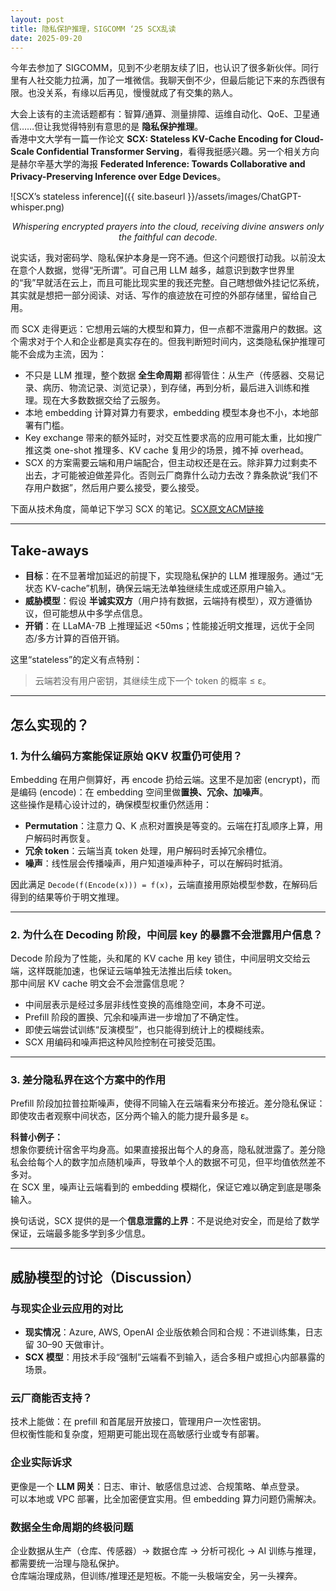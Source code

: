 ```yaml
---
layout: post
title: 隐私保护推理，SIGCOMM ‘25 SCX乱读
date: 2025-09-20
---
```


今年去参加了 SIGCOMM，见到不少老朋友续了旧，也认识了很多新伙伴。同行里有人社交能力拉满，加了一堆微信。我聊天倒不少，但最后能记下来的东西很有限。也没关系，有缘以后再见，慢慢就成了有交集的熟人。

大会上该有的主流话题都有：智算/通算、测量排障、运维自动化、QoE、卫星通信……但让我觉得特别有意思的是 **隐私保护推理**。  
香港中文大学有一篇一作论文 **SCX: Stateless KV-Cache Encoding for Cloud-Scale Confidential Transformer Serving**，看得我挺感兴趣。另一个相关方向是赫尔辛基大学的海报 **Federated Inference: Towards Collaborative and Privacy-Preserving Inference over Edge Devices**。

![SCX’s stateless inference]({{ site.baseurl }}/assets/images/ChatGPT-whisper.png)
<p align="center"><em>Whispering encrypted prayers into the cloud, receiving divine answers only the faithful can decode.</em></p>


说实话，我对密码学、隐私保护本身是一窍不通。但这个问题很打动我。以前没太在意个人数据，觉得“无所谓”。可自己用 LLM 越多，越意识到数字世界里的“我”早就活在云上，而且可能比现实里的我还完整。自己瞎想做外挂记忆系统，其实就是想把一部分阅读、对话、写作的痕迹放在可控的外部存储里，留给自己用。

而 SCX 走得更远：它想用云端的大模型和算力，但一点都不泄露用户的数据。这个需求对于个人和企业都是真实存在的。但我判断短时间内，这类隐私保护推理可能不会成为主流，因为：

- 不只是 LLM 推理，整个数据 **全生命周期** 都得管住：从生产（传感器、交易记录、病历、物流记录、浏览记录），到存储，再到分析，最后进入训练和推理。现在大多数数据交给了云服务。
- 本地 embedding 计算对算力有要求，embedding 模型本身也不小，本地部署有门槛。
- Key exchange 带来的额外延时，对交互性要求高的应用可能太重，比如搜广推这类 one-shot 推理多、KV cache 复用少的场景，摊不掉 overhead。
- SCX 的方案需要云端和用户端配合，但主动权还是在云。除非算力过剩卖不出去，才可能被迫做差异化。否则云厂商靠什么动力去改？靠条款说“我们不存用户数据”，然后用户要么接受，要么接受。

下面从技术角度，简单记下学习 SCX 的笔记。[SCX原文ACM链接](https://dl.acm.org/doi/10.1145/3718958.3750509)

---

## Take-aways

- **目标**：在不显著增加延迟的前提下，实现隐私保护的 LLM 推理服务。通过“无状态 KV-cache”机制，确保云端无法单独继续生成或还原用户输入。
- **威胁模型**：假设 **半诚实双方**（用户持有数据，云端持有模型），双方遵循协议，但可能想从中多学点信息。
- **开销**：在 LLaMA-7B 上推理延迟 <50ms；性能接近明文推理，远优于全同态/多方计算的百倍开销。

这里“stateless”的定义有点特别：  
> 云端若没有用户密钥，其继续生成下一个 token 的概率 ≤ ε。

---

## 怎么实现的？

### 1. 为什么编码方案能保证原始 QKV 权重仍可使用？

Embedding 在用户侧算好，再 encode 扔给云端。这里不是加密 (encrypt)，而是编码 (encode)：在 embedding 空间里做**置换、冗余、加噪声**。  
这些操作是精心设计过的，确保模型权重仍然适用：

- **Permutation**：注意力 Q、K 点积对置换是等变的。云端在打乱顺序上算，用户解码时再恢复。
- **冗余 token**：云端当真 token 处理，用户解码时丢掉冗余槽位。
- **噪声**：线性层会传播噪声，用户知道噪声种子，可以在解码时抵消。

因此满足 `Decode(f(Encode(x))) = f(x)`，云端直接用原始模型参数，在解码后得到的结果等价于明文推理。

---

### 2. 为什么在 Decoding 阶段，中间层 key 的暴露不会泄露用户信息？

Decode 阶段为了性能，头和尾的 KV cache 用 key 锁住，中间层明文交给云端，这样既能加速，也保证云端单独无法推出后续 token。  
那中间层 KV cache 明文会不会泄露信息呢？

- 中间层表示是经过多层非线性变换的高维隐空间，本身不可逆。  
- Prefill 阶段的置换、冗余和噪声进一步增加了不确定性。  
- 即使云端尝试训练“反演模型”，也只能得到统计上的模糊线索。  
- SCX 用编码和噪声把这种风险控制在可接受范围。

---

### 3. 差分隐私界在这个方案中的作用

Prefill 阶段加拉普拉斯噪声，使得不同输入在云端看来分布接近。差分隐私保证：即使攻击者观察中间状态，区分两个输入的能力提升最多是 ε。

**科普小例子：**  
想象你要统计宿舍平均身高。如果直接报出每个人的身高，隐私就泄露了。差分隐私会给每个人的数字加点随机噪声，导致单个人的数据不可见，但平均值依然差不多对。  
在 SCX 里，噪声让云端看到的 embedding 模糊化，保证它难以确定到底是哪条输入。

换句话说，SCX 提供的是一个**信息泄露的上界**：不是说绝对安全，而是给了数学保证，云端最多能多学到多少信息。

---

## 威胁模型的讨论（Discussion）

### 与现实企业云应用的对比

- **现实情况**：Azure, AWS, OpenAI 企业版依赖合同和合规：不进训练集，日志留 30–90 天做审计。  
- **SCX 模型**：用技术手段“强制”云端看不到输入，适合多租户或担心内部暴露的场景。

### 云厂商能否支持？

技术上能做：在 prefill 和首尾层开放接口，管理用户一次性密钥。  
但权衡性能和复杂度，短期更可能出现在高敏感行业或专有部署。

### 企业实际诉求

更像是一个 **LLM 网关**：日志、审计、敏感信息过滤、合规策略、单点登录。  
可以本地或 VPC 部署，比全加密便宜实用。但 embedding 算力问题仍需解决。

### 数据全生命周期的终极问题

企业数据从生产（仓库、传感器）→ 数据仓库 → 分析可视化 → AI 训练与推理，都需要统一治理与隐私保护。  
仓库端治理成熟，但训练/推理还是短板。不能一头极端安全，另一头裸奔。
